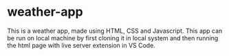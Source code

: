 # weather-app

This is a weather app, made using HTML, CSS and Javascript. This app can be run on local machine by first cloning it in local system and then running the html page with live server extension in VS Code.
